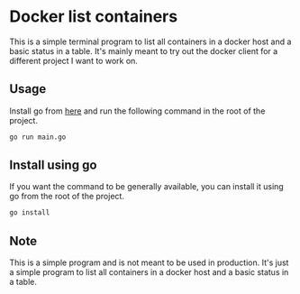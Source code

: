 # Docker list containers

This is a simple terminal program to list all containers in a docker host and a basic status in a table.
It's mainly meant to try out the docker client for a different project I want to work on. 

## Usage
Install go from [here](https://golang.org/doc/install) and run the following command in the root of the project.
```bash
go run main.go
```

## Install using go
If you want the command to be generally available, you can install it using go from the root of the project.
```bash
go install
```

## Note
This is a simple program and is not meant to be used in production. It's just a simple program to list all containers in a docker host and a basic status in a table.
